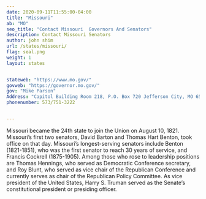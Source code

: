 ```yaml
---
date: 2020-09-11T11:55:00-04:00
title: "Missouri"
ab: "MO"
seo_title: "Contact Missouri  Governors And Senators"
description: Contact Missouri Senators
author: john shim
url: /states/missouri/
flag: seal.png
weight: 1
layout: states


stateweb: "https://www.mo.gov/"
govweb: "https://governor.mo.gov/"
gov: "Mike Parson"
Address: "Capitol Building Room 218, P.O. Box 720 Jefferson City, MO 65102"
phonenumber: 573/751-3222


---
```


Missouri became the 24th state to join the Union on August 10, 1821. Missouri’s first two senators, David Barton and Thomas Hart Benton, took office on that day. Missouri’s longest-serving senators include Benton (1821-1851), who was the first senator to reach 30 years of service, and Francis Cockrell (1875-1905). Among those who rose to leadership positions are Thomas Hennings, who served as Democratic Conference secretary, and Roy Blunt, who served as vice chair of the Republican Conference and currently serves as chair of the Republican Policy Committee. As vice president of the United States, Harry S. Truman served as the Senate’s constitutional president or presiding officer.